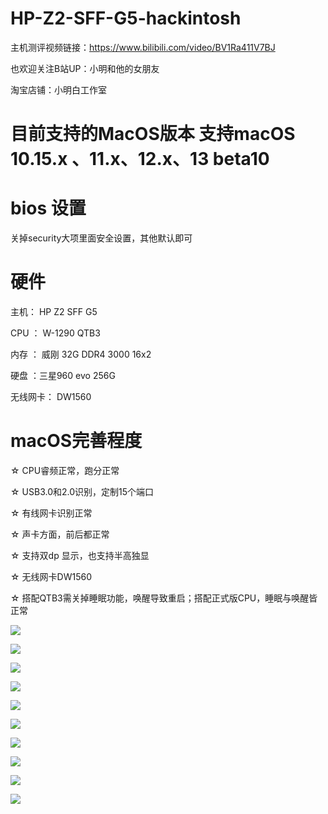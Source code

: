 # HP-Z2-SFF-G5-hackintosh

主机测评视频链接：https://www.bilibili.com/video/BV1Ra411V7BJ

也欢迎关注B站UP：小明和他的女朋友

淘宝店铺：小明白工作室

# 目前支持的MacOS版本  支持macOS 10.15.x 、11.x、12.x、13 beta10

# bios 设置  
关掉security大项里面安全设置，其他默认即可


# 硬件

主机： HP Z2 SFF G5

CPU ： W-1290 QTB3

内存 ： 威刚 32G DDR4 3000 16x2

硬盘 ：三星960 evo  256G

无线网卡： DW1560


# macOS完善程度

☆ CPU睿频正常，跑分正常

☆ USB3.0和2.0识别，定制15个端口

☆ 有线网卡识别正常

☆ 声卡方面，前后都正常

☆ 支持双dp 显示，也支持半高独显

☆ 无线网卡DW1560 

☆ 搭配QTB3需关掉睡眠功能，唤醒导致重启；搭配正式版CPU，睡眠与唤醒皆正常




![](https://github.com/Xmingbai/HP-Z2-SFF-G5-hackintosh/blob/main/1.png)

![](https://github.com/Xmingbai/HP-Z2-SFF-G5-hackintosh/blob/main/2.png)

![](https://github.com/Xmingbai/HP-Z2-SFF-G5-hackintosh/blob/main/3.png)

![](https://github.com/Xmingbai/HP-Z2-SFF-G5-hackintosh/blob/main/4.png)

![](https://github.com/Xmingbai/HP-Z2-SFF-G5-hackintosh/blob/main/5.png)

![](https://github.com/Xmingbai/HP-Z2-SFF-G5-hackintosh/blob/main/6.png)

![](https://github.com/Xmingbai/HP-Z2-SFF-G5-hackintosh/blob/main/7.png)

![](https://github.com/Xmingbai/HP-Z2-SFF-G5-hackintosh/blob/main/8.png)

![](https://github.com/Xmingbai/HP-Z2-SFF-G5-hackintosh/blob/main/9.png)

![](https://github.com/Xmingbai/HP-Z2-SFF-G5-hackintosh/blob/main/10.png)
